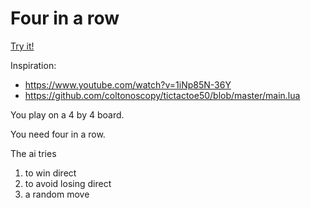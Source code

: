 # Four in a row

[Try it!](https://christernilsson.github.io/Lab/2018/088-FourInARow/index.html)

Inspiration: 
* https://www.youtube.com/watch?v=1iNp85N-36Y
* https://github.com/coltonoscopy/tictactoe50/blob/master/main.lua

You play on a 4 by 4 board.

You need four in a row.

The ai tries
1. to win direct
2. to avoid losing direct
3. a random move